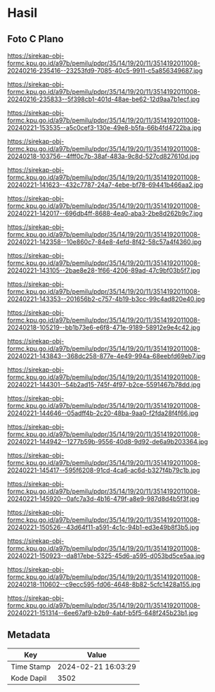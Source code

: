 # Hasil

## Foto C Plano

https://sirekap-obj-formc.kpu.go.id/a97b/pemilu/pdpr/35/14/19/20/11/3514192011008-20240216-235416--23253fd9-7085-40c5-9911-c5a856349687.jpg

https://sirekap-obj-formc.kpu.go.id/a97b/pemilu/pdpr/35/14/19/20/11/3514192011008-20240216-235833--5f398cb1-401d-48ae-be62-12d9aa7b1ecf.jpg

https://sirekap-obj-formc.kpu.go.id/a97b/pemilu/pdpr/35/14/19/20/11/3514192011008-20240221-153535--a5c0cef3-130e-49e8-b5fa-66b4fd4722ba.jpg

https://sirekap-obj-formc.kpu.go.id/a97b/pemilu/pdpr/35/14/19/20/11/3514192011008-20240218-103756--4fff0c7b-38af-483a-9c8d-527cd827610d.jpg

https://sirekap-obj-formc.kpu.go.id/a97b/pemilu/pdpr/35/14/19/20/11/3514192011008-20240221-141623--432c7787-24a7-4ebe-bf78-69441b466aa2.jpg

https://sirekap-obj-formc.kpu.go.id/a97b/pemilu/pdpr/35/14/19/20/11/3514192011008-20240221-142017--696db4ff-8688-4ea0-aba3-2be8d262b9c7.jpg

https://sirekap-obj-formc.kpu.go.id/a97b/pemilu/pdpr/35/14/19/20/11/3514192011008-20240221-142358--10e860c7-84e8-4efd-8f42-58c57a4f4360.jpg

https://sirekap-obj-formc.kpu.go.id/a97b/pemilu/pdpr/35/14/19/20/11/3514192011008-20240221-143105--2bae8e28-1f66-4206-89ad-47c9bf03b5f7.jpg

https://sirekap-obj-formc.kpu.go.id/a97b/pemilu/pdpr/35/14/19/20/11/3514192011008-20240221-143353--201656b2-c757-4b19-b3cc-99c4ad820e40.jpg

https://sirekap-obj-formc.kpu.go.id/a97b/pemilu/pdpr/35/14/19/20/11/3514192011008-20240218-105219--bb1b73e6-e6f8-471e-9189-58912e9e4c42.jpg

https://sirekap-obj-formc.kpu.go.id/a97b/pemilu/pdpr/35/14/19/20/11/3514192011008-20240221-143843--368dc258-877e-4e49-994a-68eebfd69eb7.jpg

https://sirekap-obj-formc.kpu.go.id/a97b/pemilu/pdpr/35/14/19/20/11/3514192011008-20240221-144301--54b2ad15-745f-4f97-b2ce-5591467b78dd.jpg

https://sirekap-obj-formc.kpu.go.id/a97b/pemilu/pdpr/35/14/19/20/11/3514192011008-20240221-144646--05adff4b-2c20-48ba-9aa0-f2fda28f4f66.jpg

https://sirekap-obj-formc.kpu.go.id/a97b/pemilu/pdpr/35/14/19/20/11/3514192011008-20240221-144942--1277b59b-9556-40d8-9d92-de6a9b203364.jpg

https://sirekap-obj-formc.kpu.go.id/a97b/pemilu/pdpr/35/14/19/20/11/3514192011008-20240221-145417--595f6208-91cd-4ca6-ac6d-b327f4b79c1b.jpg

https://sirekap-obj-formc.kpu.go.id/a97b/pemilu/pdpr/35/14/19/20/11/3514192011008-20240221-145920--0afc7a3d-4b16-479f-a8e9-987d8d4b5f3f.jpg

https://sirekap-obj-formc.kpu.go.id/a97b/pemilu/pdpr/35/14/19/20/11/3514192011008-20240221-150526--43d64f11-a591-4c1c-94b1-ed3e49b8f3b5.jpg

https://sirekap-obj-formc.kpu.go.id/a97b/pemilu/pdpr/35/14/19/20/11/3514192011008-20240221-150923--da817ebe-5325-45d6-a595-d053bd5ce5aa.jpg

https://sirekap-obj-formc.kpu.go.id/a97b/pemilu/pdpr/35/14/19/20/11/3514192011008-20240218-110602--c9ecc595-fd06-4648-8b82-5cfc1428a155.jpg

https://sirekap-obj-formc.kpu.go.id/a97b/pemilu/pdpr/35/14/19/20/11/3514192011008-20240221-151314--6ee67af9-b2b9-4abf-b5f5-648f245b23b1.jpg


## Metadata

| Key        | Value               |
| ---------- | ------------------- |
| Time Stamp | 2024-02-21 16:03:29 |
| Kode Dapil | 3502                |



